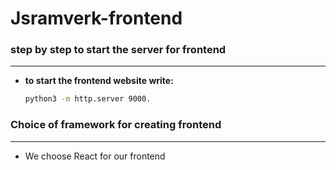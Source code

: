# Jsramverk-frontend

### step by step to start the server for frontend
------------------------------------------------------
- **to start the frontend website write:**
  ```bash
  python3 -m http.server 9000.

### Choice of framework for creating frontend
------------------------------------------------------
- We choose React for our frontend
